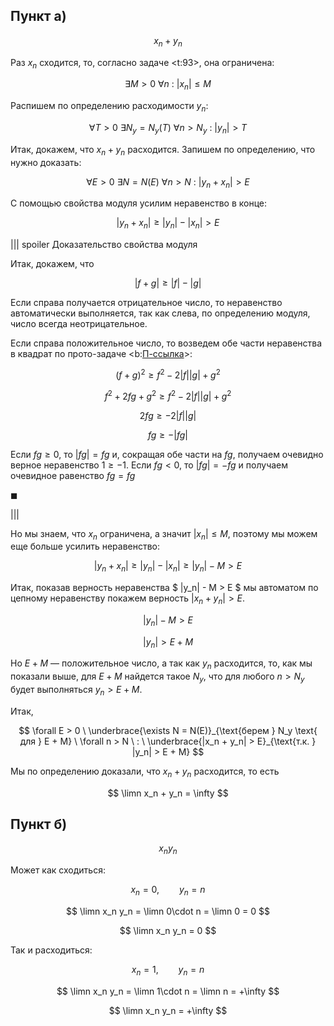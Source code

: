 ## Пункт а)

$$ x_n + y_n $$

Раз $x_n$ сходится, то, согласно задаче <t:93>, она ограничена:

$$ \exists M > 0 \ \forall n \ : \ |x_n| \leq M $$

Распишем по определению расходимости $y_n$:

$$ \forall T > 0 \ \exists N_y = N_y(T) \ \forall n > N_y \ : \ |y_n| > T $$

Итак, докажем, что $x_n + y_n$ расходится. Запишем по определению, что нужно доказать:

$$ \forall E > 0 \ \exists N = N(E) \ \forall n > N \ : \ |y_n + x_n| > E $$

С помощью свойства модуля усилим неравенство в конце:

$$ |y_n + x_n| \geq |y_n| - |x_n| > E $$

||| spoiler Доказательство свойства модуля

Итак, докажем, что

$$ |f+g| \geq |f|-|g| $$

Если справа получается отрицательное число, то неравенство автоматически выполняется, так как слева, по определению модуля, число всегда неотрицательное.

Если справа положительное число, то возведем обе части неравенства в квадрат по прото-задаче <b:[П-ссылка](advanced/proto/common/simple-abs)>:

$$ (f+g)^2 \geq f^2 - 2|f||g| + g^2 $$

$$ f^2 + 2fg + g^2 \geq f^2 - 2|f||g| + g^2 $$

$$ 2fg \geq -2|f||g| $$

$$ fg \geq -|fg| $$

Если $fg \geq 0$, то $|fg| = fg$ и, сокращая обе части на $fg$, получаем очевидно верное неравенство $1 \geq -1$. Если $fg < 0$, то $|fg| = -fg$ и получаем очевидное равенство $fg = fg$

$\blacksquare$

|||

Но мы знаем, что $x_n$ ограничена, а значит $|x_n| \leq M$, поэтому мы можем еще больше усилить неравенство:

$$ |y_n + x_n| \geq |y_n| - |x_n| \geq |y_n| - M > E $$

Итак, показав верность неравенства $ |y_n| - M > E $ мы автоматом по цепному неравенству покажем верность $|x_n+y_n| > E$.

$$ |y_n| - M > E $$

$$ |y_n| > E + M $$

Но $E+M$ — положительное число, а так как $y_n$ расходится, то, как мы показали выше, для $E+M$ найдется такое $N_y$, что для любого $n>N_y$ будет выполняться $y_n > E+M$.

Итак,

$$ \forall E > 0 \ \underbrace{\exists N = N(E)}_{\text{берем } N_y \text{ для } E + M} \ \forall n > N \ : \ \underbrace{|x_n + y_n| > E}_{\text{т.к. } |y_n| > E + M} $$

Мы по определению доказали, что $x_n + y_n$ расходится, то есть

$$ \limn x_n + y_n = \infty $$

## Пункт б)

$$ x_n y_n $$

Может как сходиться:

$$ x_n = 0, \qquad y_n = n $$

$$ \limn x_n y_n = \limn 0\cdot n = \limn 0 = 0 $$

$$ \limn x_n y_n = 0 $$

Так и расходиться:

$$ x_n = 1, \qquad y_n = n $$

$$ \limn x_n y_n = \limn 1\cdot n = \limn n = +\infty $$

$$ \limn x_n y_n = +\infty $$